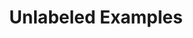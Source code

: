 ---
title: "Unlabeled Examples"

categories: ['']

tags: ['Unlabeled', 'Examples']

arabic: ['اﻷمثلة غير المسماة', 'أمثلة غير مصنفة']

publishers: ['معجم مصطلحات التعلم الآلي والتعلم العميق وعلم البيانات']

types: "word"

slug: ""
---